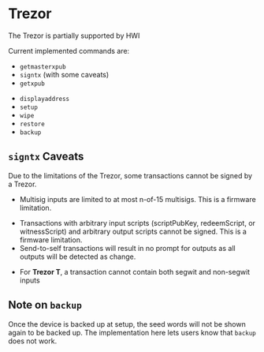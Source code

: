 # Trezor

The Trezor is partially supported by HWI

Current implemented commands are:

* `getmasterxpub`
* `signtx` (with some caveats)
* `getxpub`
- `displayaddress`
- `setup`
- `wipe`
- `restore`
- `backup`

## `signtx` Caveats

Due to the limitations of the Trezor, some transactions cannot be signed by a Trezor.

- Multisig inputs are limited to at most n-of-15 multisigs. This is a firmware limitation.
* Transactions with arbitrary input scripts (scriptPubKey, redeemScript, or witnessScript) and arbitrary output scripts cannot be signed. This is a firmware limitation.
* Send-to-self transactions will result in no prompt for outputs as all outputs will be detected as change.
- For **Trezor T**, a transaction cannot contain both segwit and non-segwit inputs

## Note on `backup`

Once the device is backed up at setup, the seed words will not be shown again to be backed up. The implementation here lets users know that `backup` does not work.
